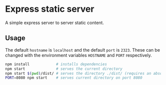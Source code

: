 # Express static server

A simple express server to server static content.

## Usage

The default `hostname` is `localhost` and the default `port` is `2323`.
These can be changed with the environment variables `HOSTNAME` and `PORT`
respectively.

```sh
npm install            # installs dependencies
npm start              # serves the current directory
npm start $(pwd)/dist/ # serves the directory ./dist/ (requires an absolute path)
PORT=8080 npm start    # serves current directory on port 8080
```
